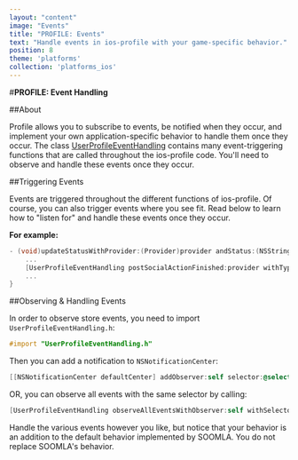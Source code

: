 ```yaml
---
layout: "content"
image: "Events"
title: "PROFILE: Events"
text: "Handle events in ios-profile with your game-specific behavior."
position: 8
theme: 'platforms'
collection: 'platforms_ios'
---
```

#**PROFILE: Event Handling**

##About

Profile allows you to subscribe to events, be notified when they occur, and implement your own application-specific behavior to handle them once they occur. The class [UserProfileEventHandling](https://github.com/soomla/ios-profile/blob/master/SoomlaiOSProfile/UserProfileEventHandling.h) contains many event-triggering functions that are called throughout the ios-profile code. You'll need to observe and handle these events once they occur.

##Triggering Events

Events are triggered throughout the different functions of ios-profile. Of course, you can also trigger events where you see fit. Read below to learn how to "listen for" and handle these events once they occur.

**For example:**

``` objectivec
- (void)updateStatusWithProvider:(Provider)provider andStatus:(NSString *)status andReward:(Reward *)reward {
	...
	[UserProfileEventHandling postSocialActionFinished:provider withType:UPDATE_STATUS];
	...
}
```

##Observing & Handling Events

In order to observe store events, you need to import `UserProfileEventHandling.h`:

``` objectivec
#import "UserProfileEventHandling.h"
```

Then you can add a notification to `NSNotificationCenter`:

``` objectivec
[[NSNotificationCenter defaultCenter] addObserver:self selector:@selector(yourCustomSelector:) name:EVENT_UP_LOGIN_STARTED object:nil];
```

OR, you can observe all events with the same selector by calling:

``` objectivec
[UserProfileEventHandling observeAllEventsWithObserver:self withSelector:@selector(yourCustomSelector:)];
```

Handle the various events however you like, but notice that your behavior is an addition to the default behavior implemented by SOOMLA. You do not replace SOOMLA's behavior.
